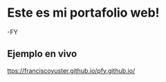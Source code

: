# Este es mi portafolio web!

-FY
## Ejemplo en vivo
[ttps://franciscoyuster.github.io/pfy.github.io/](ttps://franciscoyuster.github.io/pfy.github.io/)
